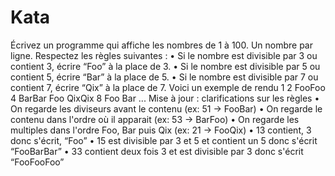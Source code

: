 # Kata
Écrivez un programme qui affiche les nombres de 1 à 100. Un nombre par ligne. Respectez les règles suivantes : • Si le nombre est divisible par 3 ou contient 3, écrire “Foo” à la place de 3. • Si le nombre est divisible par 5 ou contient 5, écrire “Bar” à la place de 5. • Si le nombre est divisible par 7 ou contient 7, écrire “Qix” à la place de 7.   Voici un exemple de rendu 1 2 FooFoo 4 BarBar Foo QixQix 8 Foo Bar ...   Mise à jour : clarifications sur les règles • On regarde les diviseurs avant le contenu (ex: 51 -> FooBar) • On regarde le contenu dans l'ordre où il apparait (ex: 53 -> BarFoo) • On regarde les multiples dans l'ordre Foo, Bar puis Qix (ex: 21 -> FooQix) • 13 contient, 3 donc s'écrit, “Foo” • 15 est divisible par 3 et 5 et contient un 5 donc s'écrit “FooBarBar” • 33 contient deux fois 3 et est divisible par 3 donc s'écrit “FooFooFoo”  
